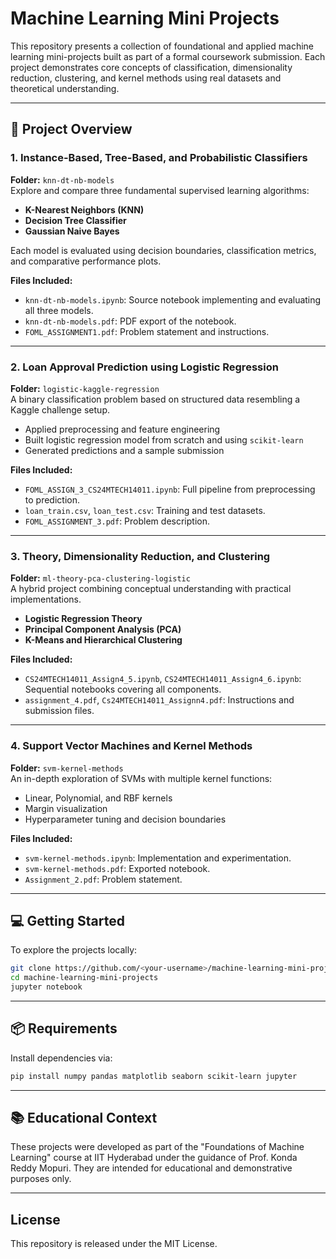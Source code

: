 # Machine Learning Mini Projects

This repository presents a collection of foundational and applied machine learning mini-projects built as part of a formal coursework submission. Each project demonstrates core concepts of classification, dimensionality reduction, clustering, and kernel methods using real datasets and theoretical understanding.

---

## 📁 Project Overview

### 1. **Instance-Based, Tree-Based, and Probabilistic Classifiers**
**Folder:** `knn-dt-nb-models`  
Explore and compare three fundamental supervised learning algorithms:
- **K-Nearest Neighbors (KNN)**
- **Decision Tree Classifier**
- **Gaussian Naive Bayes**

Each model is evaluated using decision boundaries, classification metrics, and comparative performance plots.

**Files Included:**
- `knn-dt-nb-models.ipynb`: Source notebook implementing and evaluating all three models.
- `knn-dt-nb-models.pdf`: PDF export of the notebook.
- `FOML_ASSIGNMENT1.pdf`: Problem statement and instructions.

---

### 2. **Loan Approval Prediction using Logistic Regression**
**Folder:** `logistic-kaggle-regression`  
A binary classification problem based on structured data resembling a Kaggle challenge setup.

- Applied preprocessing and feature engineering
- Built logistic regression model from scratch and using `scikit-learn`
- Generated predictions and a sample submission

**Files Included:**
- `FOML_ASSIGN_3_CS24MTECH14011.ipynb`: Full pipeline from preprocessing to prediction.
- `loan_train.csv`, `loan_test.csv`: Training and test datasets.
- `FOML_ASSIGNMENT_3.pdf`: Problem description.

---

### 3. **Theory, Dimensionality Reduction, and Clustering**
**Folder:** `ml-theory-pca-clustering-logistic`  
A hybrid project combining conceptual understanding with practical implementations.

- **Logistic Regression Theory**
- **Principal Component Analysis (PCA)**
- **K-Means and Hierarchical Clustering**

**Files Included:**
- `CS24MTECH14011_Assign4_5.ipynb`, `CS24MTECH14011_Assign4_6.ipynb`: Sequential notebooks covering all components.
- `assignment_4.pdf`, `Cs24MTECH14011_Assignn4.pdf`: Instructions and submission files.

---

### 4. **Support Vector Machines and Kernel Methods**
**Folder:** `svm-kernel-methods`  
An in-depth exploration of SVMs with multiple kernel functions:

- Linear, Polynomial, and RBF kernels
- Margin visualization
- Hyperparameter tuning and decision boundaries

**Files Included:**
- `svm-kernel-methods.ipynb`: Implementation and experimentation.
- `svm-kernel-methods.pdf`: Exported notebook.
- `Assignment_2.pdf`: Problem statement.

---

## 💻 Getting Started

To explore the projects locally:

```bash
git clone https://github.com/<your-username>/machine-learning-mini-projects.git
cd machine-learning-mini-projects
jupyter notebook
```

---

## 📦 Requirements

Install dependencies via:

```bash
pip install numpy pandas matplotlib seaborn scikit-learn jupyter
```

---

## 📚 Educational Context

These projects were developed as part of the "Foundations of Machine Learning" course at IIT Hyderabad under the guidance of Prof. Konda Reddy Mopuri. They are intended for educational and demonstrative purposes only.

---

## License

This repository is released under the MIT License.